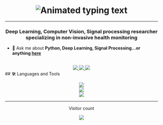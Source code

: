<!---
- 👋 Hi, I’m @A-Yahia
- 👀 I’m interested in ...
- 🌱 I’m currently learning ...
- 💞️ I’m looking to collaborate on ...
- 📫 How to reach me ...
- 😄 Pronouns: ...
- ⚡ Fun fact: ...

🌱 I’m currently learning **[System Design](https://blog.bytebytego.com/p/free-system-design-pdf-158-pages)**


A-Yahia/A-Yahia is a ✨ special ✨ repository because its `README.md` (this file) appears on your GitHub profile.
You can click the Preview link to take a look at your changes.
--->
  <h1 align="center">
    <img src="https://readme-typing-svg.herokuapp.com/?font=Inter&size=48&center=true&vCenter=true&width=500&height=70&color=4493F8&duration=4000&lines=Hi+There!+👋;+I'm+Abdelrhman+Yahia!;" alt="Animated typing text" />
</h1>



<hr>


<h3 align="center">Deep Learning, Computer Vision, Signal processing researcher specializing in non-invasive health monitoring</h3>

- 💬 Ask me about **Python, Deep Learning, Signal Processing...or anything [here](https://github.com/{A-Yahia}/{A-Yahia}/issues)**

<br>

<div align="center">
  <a href="abdelrahman.yahia@eng.aswu.edu.eg">
    <img src="https://img.shields.io/badge/email-333333?style=for-the-badge&logo=email&logoColor=red" />
  </a>
  <a href="https://linkedin.com/in/abdelrhman-yahia" target="_blank">
    <img src="https://img.shields.io/badge/LinkedIn-0077B5?style=for-the-badge&logo=linkedin&logoColor=white" target="_blank" />
  </a>
  <a href="https://www.researchgate.net/profile/Abdelrhman-Yahia-3" target="_blank">
    <img src="https://img.shields.io/badge/Research_Gate-00CCBB.svg?&style=for-the-badge&logo=ResearchGate&logoColor=white" target="_blank" />
  </a>
</div>
## 🛠️ Languages and Tools
<p align="center">
  <img src="https://skillicons.dev/icons?i=python,matlab,cpp,c,java,octav" />
  <br>
  <img src="https://skillicons.dev/icons?i=ai,tensorflow,pytorch,opencv,scikit" />
    <br>
  <img src="https://skillicons.dev/icons?i=git,latex,raspberrypi,redhat,regex" />
</p>

<hr>

<div align="center"> 
  <p>Visitor count</p>
  <img src="https://profile-counter.glitch.me/{A-Yahia}/count.svg?color=00ff00&style=flat-square&theme=dark" />
</div>

